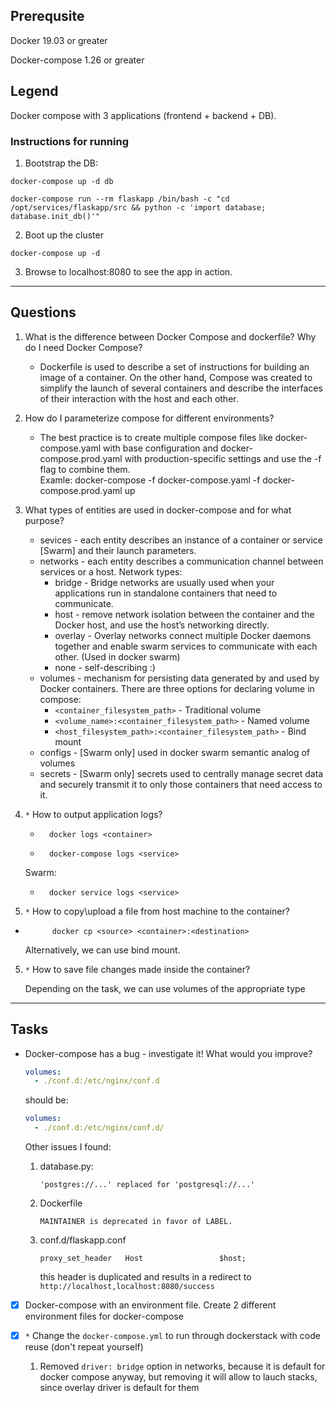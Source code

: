 ## Prerequsite

Docker 19.03 or greater

Docker-compose 1.26 or greater

## Legend

Docker compose with 3 applications (frontend + backend + DB).

### Instructions for running

1. Bootstrap the DB:

`docker-compose up -d db`

`docker-compose run --rm flaskapp /bin/bash -c "cd /opt/services/flaskapp/src && python -c 'import database; database.init_db()'"`

2. Boot up the cluster

`docker-compose up -d`

3. Browse to localhost:8080 to see the app in action.

***
## Questions

1. What is the difference between Docker Compose and dockerfile? Why do I need Docker Compose?
    - Dockerfile is used to describe a set of instructions for building an image of a container. On the other hand, Compose was created to simplify the launch of several containers and describe the interfaces of their interaction with the host and each other. 

2. How do I parameterize compose for different environments?
    - The best practice is to create multiple compose files like docker-compose.yaml with base configuration and docker-compose.prod.yaml with production-specific settings and use the -f flag to combine them.  
    Examle:
        docker-compose -f docker-compose.yaml -f docker-compose.prod.yaml up

3. What types of entities are used in docker-compose and for what purpose?
    - sevices - each entity describes an instance of a container or service [Swarm] and their launch parameters. 
    - networks - each entity describes a communication channel between services or a host. Network types:
        - bridge - Bridge networks are usually used when your applications run in standalone containers that need to communicate.
        - host - remove network isolation between the container and the Docker host, and use the host’s networking directly.
        - overlay - Overlay networks connect multiple Docker daemons together and enable swarm services to communicate with each other. (Used in docker swarm)
        - none - self-describing :)
    - volumes - mechanism for persisting data generated by and used by Docker containers. There are three options for declaring volume in compose:
        - `<container_filesystem_path>` - Traditional volume
        - `<volume_name>:<container_filesystem_path>` - Named volume
        - `<host_filesystem_path>:<container_filesystem_path>` - Bind mount
    - configs - [Swarm only] used in docker swarm semantic analog of volumes 
    - secrets - [Swarm only] secrets used to centrally manage secret data and securely transmit it to only those containers that need access to it.

4. `*` How to output application logs?
    -       docker logs <container>
    -       docker-compose logs <service>
     Swarm:
    -       docker service logs <service>

4. `*` How to copy\upload a file from host machine to the container?
-           docker cp <source> <container>:<destination>
    Alternatively, we can use bind mount.

5. `*` How to save file changes made inside the container?

    Depending on the task, we can use volumes of the appropriate type 


***
## Tasks

* Docker-compose has a bug - investigate it! What would you improve?
    ```yaml
    volumes:
      - ./conf.d:/etc/nginx/conf.d
    ```
    should be:
    ```yaml
    volumes:
      - ./conf.d:/etc/nginx/conf.d/
    ```

    Other issues I found:
    1. database.py:

        `'postgres://...' replaced for 'postgresql://...'`

    2. Dockerfile

       `MAINTAINER is deprecated in favor of LABEL.`

    3. conf.d/flaskapp.conf

        ```nginx
        proxy_set_header   Host                 $host;
        ```
        this header is duplicated and results in a redirect to `http://localhost,localhost:8080/success`

- [X] Docker-compose with an environment file. Create 2 different environment files for docker-compose

- [X] `*` Change the `docker-compose.yml` to run through dockerstack with code reuse (don't repeat yourself)
    1. Removed `driver: bridge` option in networks, because it is default for docker compose anyway, but removing it will allow to lauch stacks, since overlay driver is default for them
